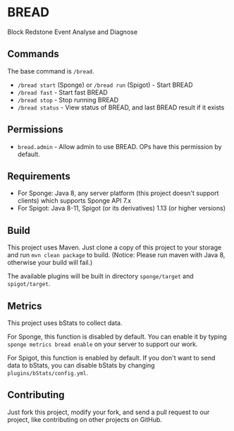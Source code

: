 # BREAD
Block Redstone Event Analyse and Diagnose

## Commands
The base command is `/bread`.

- `/bread start` (Sponge) or `/bread run` (Spigot) - Start BREAD
- `/bread fast` - Start fast BREAD
- `/bread stop` - Stop running BREAD
- `/bread status` - View status of BREAD, and last BREAD result if it exists

## Permissions
- `bread.admin` - Allow admin to use BREAD. OPs have this permission by default.

## Requirements
- For Sponge: Java 8, any server platform (this project doesn't support clients) which supports Sponge API 7.x
- For Spigot: Java 8-11, Spigot (or its derivatives) 1.13 (or higher versions)

## Build
This project uses Maven. Just clone a copy of this project to your storage and run `mvn clean package` to build. (Notice: Please run maven with Java 8, otherwise your build will fail.)

The available plugins will be built in directory `sponge/target` and `spigot/target`.

## Metrics
This project uses bStats to collect data.

For Sponge, this function is disabled by default. You can enable it by typing `sponge metrics bread enable` on your server to support our work.

For Spigot, this function is enabled by default. If you don't want to send data to bStats, you can disable bStats by changing `plugins/bStats/config.yml`.

## Contributing
Just fork this project, modify your fork, and send a pull request to our project, like contributing on other projects on GitHub.
